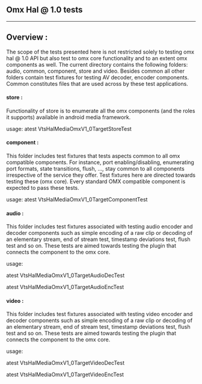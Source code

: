 ## Omx Hal @ 1.0 tests ##
---
## Overview :
The scope of the tests presented here is not restricted solely to testing omx hal @ 1.0 API but also test to omx core functionality and to an extent omx components as well. The current directory contains the following folders: audio, common, component, store and video. Besides common all other folders contain test fixtures for testing AV decoder, encoder components. Common constitutes files that are used across by these test applications.

#### store :
Functionality of store is to enumerate all the omx components (and the roles it supports) available in android media framework.

usage: atest VtsHalMediaOmxV1\_0TargetStoreTest

#### component :
This folder includes test fixtures that tests aspects common to all omx compatible components. For instance, port enabling/disabling, enumerating port formats, state transitions, flush, ..., stay common to all components irrespective of the service they offer. Test fixtures here are directed towards testing these (omx core). Every standard OMX compatible component is expected to pass these tests.

usage: atest VtsHalMediaOmxV1\_0TargetComponentTest

#### audio :
This folder includes test fixtures associated with testing audio encoder and decoder components such as simple encoding of a raw clip or decoding of an elementary stream, end of stream test, timestamp deviations test, flush test and so on. These tests are aimed towards testing the plugin that connects the component to the omx core.

usage:

atest VtsHalMediaOmxV1\_0TargetAudioDecTest

atest VtsHalMediaOmxV1\_0TargetAudioEncTest

#### video :
This folder includes test fixtures associated with testing video encoder and decoder components such as simple encoding of a raw clip or decoding of an elementary stream, end of stream test, timestamp deviations test, flush test and so on. These tests are aimed towards testing the plugin that connects the component to the omx core.

usage:

atest VtsHalMediaOmxV1\_0TargetVideoDecTest

atest VtsHalMediaOmxV1\_0TargetVideoEncTest
